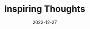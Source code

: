 ---
slug: thought-for-the-day
title: "Inspiring Thoughts"
date: 2022-12-27
excerpt: 'The young population of India must have a big aim, small aim is a crime.'
tags: [Inspiration, Motivation, Quotes, Thoughts]
---